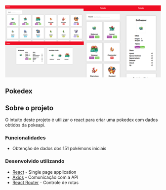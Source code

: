 ![Pokedex with react](pokedex-app-react.jpg)

## Pokedex

## Sobre o projeto

O intuíto deste projeto é utilizar o react para criar uma pokedex com dados obtidos da pokeapi.

### Funcionalidades

* Obtenção de dados dos 151 pokémons iniciais

### Desenvolvido utilizando

* [React](https://pt-br.reactjs.org/) - Single page application
* [Axios](https://github.com/axios/axios) - Comunicação com a API
* [React Router](https://reacttraining.com/react-router/web/guides/quick-start) - Controle de rotas
